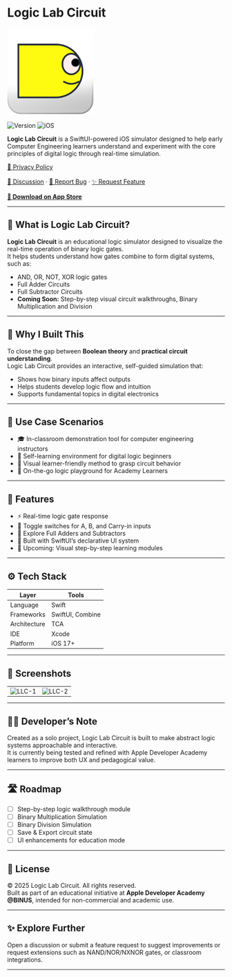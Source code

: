   <h1>Logic Lab Circuit</h1>
  <img src="https://github.com/Lunardy2509/Logic-Lab-Circuit/blob/main/LogicLabCircuit/Resources/Assets.xcassets/App%20Icon%20Light.imageset/App%20Icon%20Light.png" width="200" height="200" alt="LogicLab Logo">

  ![Version](https://img.shields.io/badge/version-1.0-yellow?style=for-the-badge)
  ![iOS](https://img.shields.io/badge/iOS-17%2B-lightgrey?style=for-the-badge)

  <p><strong>Logic Lab Circuit</strong> is a SwiftUI-powered iOS simulator designed to help early Computer Engineering learners understand and experiment with the core principles of digital logic through real-time simulation.</p>

<p>
  <a href="https://lunardy2509.github.io/lq-docs/privacy/privacy-logiclab">📜 Privacy Policy</a><br><br>
  <a href="https://github.com/Lunardy2509/Logic-Lab-Circuit/discussions">💬 Discussion</a> ·
  <a href="https://github.com/Lunardy2509/Logic-Lab-Circuit/issues/new?assignees=&labels=bug&template=bug_report.yml&title=%5BBug%5D">🐛 Report Bug</a> ·
  <a href="https://github.com/Lunardy2509/Logic-Lab-Circuit/issues/new?assignees=&labels=enhancement&template=feature_request.yml&title=%5BFeature%5D">✨ Request Feature</a><br><br>
  <a href="https://apps.apple.com/id/app/logiclabcircuit/id6749439491"><strong>📲 Download on App Store</strong></a>
</p>

</div>

---

## 📍 What is Logic Lab Circuit?

**Logic Lab Circuit** is an educational logic simulator designed to visualize the real-time operation of binary logic gates.  
It helps students understand how gates combine to form digital systems, such as:

- AND, OR, NOT, XOR logic gates  
- Full Adder Circuits  
- Full Subtractor Circuits  
- **Coming Soon:** Step-by-step visual circuit walkthroughs, Binary Multiplication and Division

---

## 🎯 Why I Built This

To close the gap between **Boolean theory** and **practical circuit understanding**.  
Logic Lab Circuit provides an interactive, self-guided simulation that:

- Shows how binary inputs affect outputs  
- Helps students develop logic flow and intuition  
- Supports fundamental topics in digital electronics

---

## 🧪 Use Case Scenarios

- 🎓 In-classroom demonstration tool for computer engineering instructors  
- 🧩 Self-learning environment for digital logic beginners  
- 🧠 Visual learner-friendly method to grasp circuit behavior  
- 📲 On-the-go logic playground for Academy Learners

---

## 🚀 Features

- ⚡ Real-time logic gate response  
- 🔁 Toggle switches for A, B, and Carry-in inputs  
- 🧮 Explore Full Adders and Subtractors  
- 🎯 Built with SwiftUI’s declarative UI system  
- 📖 Upcoming: Visual step-by-step learning modules

---

## ⚙️ Tech Stack

| Layer        | Tools                                  |
| ------------ | -------------------------------------- |
| Language     | Swift                                  |
| Frameworks   | SwiftUI, Combine                       |
| Architecture | TCA                                    |
| IDE          | Xcode                                  |
| Platform     | iOS 17+                                |

---

## 📱 Screenshots
| | |
|---|---|
| ![LLC-1](https://github.com/user-attachments/assets/f88dada4-8514-4f1a-be92-90128ca5c2dd) | ![LLC-2](https://github.com/user-attachments/assets/63828e6e-c44d-4267-bd94-2259fef613f5) |

---

## 🧑‍💻 Developer’s Note

Created as a solo project, Logic Lab Circuit is built to make abstract logic systems approachable and interactive.  
It is currently being tested and refined with Apple Developer Academy learners to improve both UX and pedagogical value.

---

## 🛣️ Roadmap

- [ ] Step-by-step logic walkthrough module  
- [ ] Binary Multiplication Simulation  
- [ ] Binary Division Simulation  
- [ ] Save & Export circuit state  
- [ ] UI enhancements for education mode  

---

## 📄 License

© 2025 Logic Lab Circuit. All rights reserved.  
Built as part of an educational initiative at **Apple Developer Academy @BINUS**, intended for non-commercial and academic use.

---

## ✨ Explore Further

Open a discussion or submit a feature request to suggest improvements or request extensions such as NAND/NOR/NXNOR gates, or classroom integrations.

---
